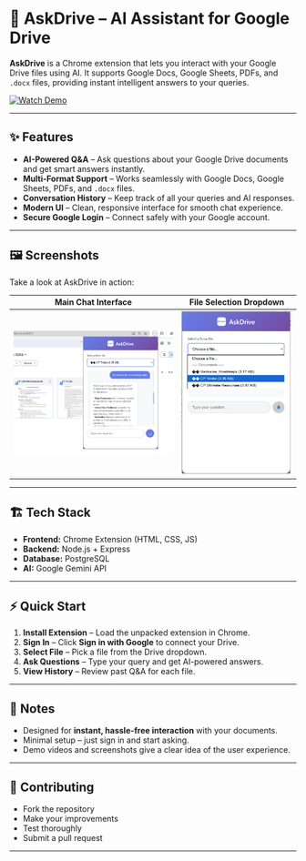 # 🚀 AskDrive – AI Assistant for Google Drive

**AskDrive** is a Chrome extension that lets you interact with your Google Drive files using AI. It supports Google Docs, Google Sheets, PDFs, and `.docx` files, providing instant intelligent answers to your queries.  

[![Watch Demo](https://img.shields.io/badge/Watch%20Demo-Click%20Here-blue?style=for-the-badge)](https://drive.google.com/file/d/1UBiN-H2icQDclbey3URcWUp8apjaa9KR/view?usp=sharing)

---

## ✨ Features

- **AI-Powered Q&A** – Ask questions about your Google Drive documents and get smart answers instantly.  
- **Multi-Format Support** – Works seamlessly with Google Docs, Google Sheets, PDFs, and `.docx` files.  
- **Conversation History** – Keep track of all your queries and AI responses.  
- **Modern UI** – Clean, responsive interface for smooth chat experience.  
- **Secure Google Login** – Connect safely with your Google account.

---

## 🖼️ Screenshots

Take a look at AskDrive in action:

| Main Chat Interface | File Selection Dropdown |
|-------------------|-----------------------|
| ![Main](chat_ui.jpg) | ![Files](drop_down.jpg) |

---

## 🏗️ Tech Stack

- **Frontend:** Chrome Extension (HTML, CSS, JS)  
- **Backend:** Node.js + Express  
- **Database:** PostgreSQL  
- **AI:** Google Gemini API  

---

## ⚡ Quick Start

1. **Install Extension** – Load the unpacked extension in Chrome.  
2. **Sign In** – Click **Sign in with Google** to connect your Drive.  
3. **Select File** – Pick a file from the Drive dropdown.  
4. **Ask Questions** – Type your query and get AI-powered answers.  
5. **View History** – Review past Q&A for each file.  

---

## 📝 Notes

- Designed for **instant, hassle-free interaction** with your documents.  
- Minimal setup – just sign in and start asking.  
- Demo videos and screenshots give a clear idea of the user experience.

---

## 🤝 Contributing

- Fork the repository  
- Make your improvements  
- Test thoroughly  
- Submit a pull request  

---

